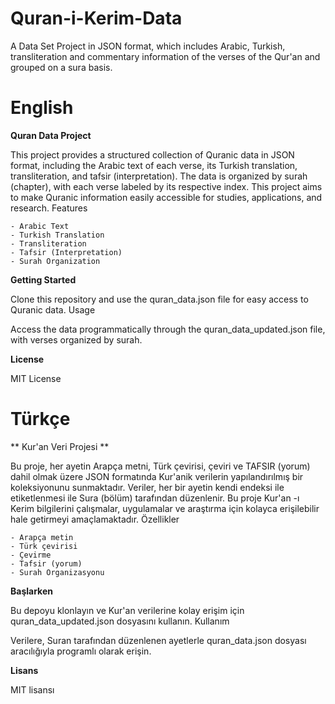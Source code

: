 # Quran-i-Kerim-Data
A Data Set Project in JSON format, which includes Arabic, Turkish, transliteration and commentary information of the verses of the Qur'an and grouped on a sura basis.

# English

**Quran Data Project**

This project provides a structured collection of Quranic data in JSON format, including the Arabic text of each verse, its Turkish translation, transliteration, and tafsir (interpretation). The data is organized by surah (chapter), with each verse labeled by its respective index. This project aims to make Quranic information easily accessible for studies, applications, and research.
Features

    - Arabic Text
    - Turkish Translation
    - Transliteration
    - Tafsir (Interpretation)
    - Surah Organization

**Getting Started**

Clone this repository and use the quran_data.json file for easy access to Quranic data.
Usage

Access the data programmatically through the quran_data_updated.json file, with verses organized by surah.

**License**

MIT License

# Türkçe 

** Kur'an Veri Projesi **

Bu proje, her ayetin Arapça metni, Türk çevirisi, çeviri ve TAFSIR (yorum) dahil olmak üzere JSON formatında Kur'anik verilerin yapılandırılmış bir koleksiyonunu sunmaktadır. Veriler, her bir ayetin kendi endeksi ile etiketlenmesi ile Sura (bölüm) tarafından düzenlenir. Bu proje Kur'an -ı Kerim bilgilerini çalışmalar, uygulamalar ve araştırma için kolayca erişilebilir hale getirmeyi amaçlamaktadır.
Özellikler

    - Arapça metin
    - Türk çevirisi
    - Çevirme
    - Tafsir (yorum)
    - Surah Organizasyonu

**Başlarken**

Bu depoyu klonlayın ve Kur'an verilerine kolay erişim için quran_data_updated.json dosyasını kullanın.
Kullanım

Verilere, Suran tarafından düzenlenen ayetlerle quran_data.json dosyası aracılığıyla programlı olarak erişin.

**Lisans**

MIT lisansı
